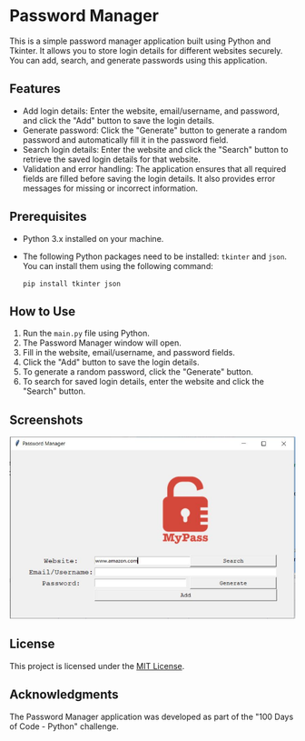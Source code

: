 # Password Manager

This is a simple password manager application built using Python and Tkinter. It allows you to store login details for different websites securely. You can add, search, and generate passwords using this application.

## Features

- Add login details: Enter the website, email/username, and password, and click the "Add" button to save the login details.
- Generate password: Click the "Generate" button to generate a random password and automatically fill it in the password field.
- Search login details: Enter the website and click the "Search" button to retrieve the saved login details for that website.
- Validation and error handling: The application ensures that all required fields are filled before saving the login details. It also provides error messages for missing or incorrect information.

## Prerequisites

- Python 3.x installed on your machine.
- The following Python packages need to be installed: `tkinter` and `json`. You can install them using the following command:

  ```
  pip install tkinter json
  ```

## How to Use

1. Run the `main.py` file using Python.
2. The Password Manager window will open.
3. Fill in the website, email/username, and password fields.
4. Click the "Add" button to save the login details.
5. To generate a random password, click the "Generate" button.
6. To search for saved login details, enter the website and click the "Search" button.

## Screenshots

![Password Manager](screenshot.JPG)

## License

This project is licensed under the [MIT License](LICENSE).

## Acknowledgments

The Password Manager application was developed as part of the "100 Days of Code - Python" challenge.
